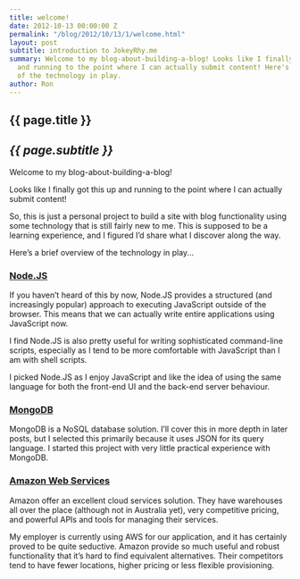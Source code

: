 ```yaml
---
title: welcome!
date: 2012-10-13 00:00:00 Z
permalink: "/blog/2012/10/13/1/welcome.html"
layout: post
subtitle: introduction to JokeyRhy.me
summary: Welcome to my blog-about-building-a-blog! Looks like I finally got this up
  and running to the point where I can actually submit content! Here's a brief overview
  of the technology in play.
author: Ron
---
```


## {{ page.title }}

## _{{ page.subtitle }}_

Welcome to my blog-about-building-a-blog!

Looks like I finally got this up and running to the point where I can actually submit content!

So, this is just a personal project to build a site with blog functionality using some technology that is still fairly new to me. This is supposed to be a learning experience, and I figured I’d share what I discover along the way.

Here’s a brief overview of the technology in play...

### [Node.JS](http://nodejs.org/)


If you haven’t heard of this by now, Node.JS provides a structured (and increasingly popular) approach to executing JavaScript outside of the browser. This means that we can actually write entire applications using JavaScript now.

I find Node.JS is also pretty useful for writing sophisticated command-line scripts, especially as I tend to be more comfortable with JavaScript than I am with shell scripts.

I picked Node.JS as I enjoy JavaScript and like the idea of using the same language for both the front-end UI and the back-end server behaviour.

### [MongoDB](http://mongodb.org/)


MongoDB is a NoSQL database solution. I’ll cover this in more depth in later posts, but I selected this primarily because it uses JSON for its query language. I started this project with very little practical experience with MongoDB.

### [Amazon Web Services](http://aws.amazon.com/)


Amazon offer an excellent cloud services solution. They have warehouses all over the place (although not in Australia yet), very competitive pricing, and powerful APIs and tools for managing their services.

My employer is currently using AWS for our application, and it has certainly proved to be quite seductive. Amazon provide so much useful and robust functionality that it’s hard to find equivalent alternatives. Their competitors tend to have fewer locations, higher pricing or less flexible provisioning.
